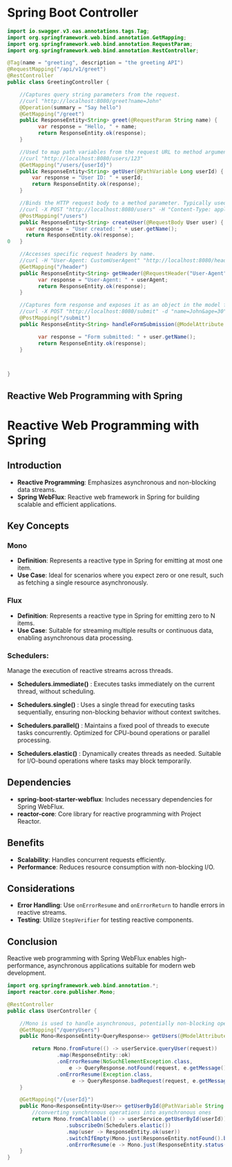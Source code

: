 # Spring Boot Controller

```java
import io.swagger.v3.oas.annotations.tags.Tag;
import org.springframework.web.bind.annotation.GetMapping;
import org.springframework.web.bind.annotation.RequestParam;
import org.springframework.web.bind.annotation.RestController;

@Tag(name = "greeting", description = "the greeting API")
@RequestMapping("/api/v1/greet")
@RestController
public class GreetingController {

    //Captures query string parameters from the request.
    //curl "http://localhost:8080/greet?name=John"
    @Operation(summary = "Say hello")
    @GetMapping("/greet")
    public ResponseEntity<String> greet(@RequestParam String name) {
          var response = "Hello, " + name;
          return ResponseEntity.ok(response);
    }

    //Used to map path variables from the request URL to method arguments.
    //curl "http://localhost:8080/users/123"
    @GetMapping("/users/{userId}")
    public ResponseEntity<String> getUser(@PathVariable Long userId) {
        var response = "User ID: " + userId;
        return ResponseEntity.ok(response);
    }

    //Binds the HTTP request body to a method parameter. Typically used for JSON or XML payloads.
    //curl -X POST "http://localhost:8080/users" -H "Content-Type: application/json" -d '{"name":"John","age":30}'
    @PostMapping("/users")
    public ResponseEntity<String> createUser(@RequestBody User user) {
      var response = "User created: " + user.getName();
      return ResponseEntity.ok(response);
0   }

    //Accesses specific request headers by name.
    //curl -H "User-Agent: CustomUserAgent" "http://localhost:8080/header"
    @GetMapping("/header")
    public ResponseEntity<String> getHeader(@RequestHeader("User-Agent") String userAgent) {
          var response = "User-Agent: " + userAgent;
          return ResponseEntity.ok(response);
    }

    //Captures form response and exposes it as an object in the model for the view.
    //curl -X POST "http://localhost:8080/submit" -d "name=John&age=30"
    @PostMapping("/submit")
    public ResponseEntity<String> handleFormSubmission(@ModelAttribute User user) {

          var response = "Form submitted: " + user.getName();
          return ResponseEntity.ok(response);
    }



}

```

## Reactive Web Programming with Spring

# Reactive Web Programming with Spring

## Introduction

- **Reactive Programming**: Emphasizes asynchronous and non-blocking data streams.
- **Spring WebFlux**: Reactive web framework in Spring for building scalable and efficient applications.

## Key Concepts

### Mono

- **Definition**: Represents a reactive type in Spring for emitting at most one item.
- **Use Case**: Ideal for scenarios where you expect zero or one result, such as fetching a single resource asynchronously.

### Flux

- **Definition**: Represents a reactive type in Spring for emitting zero to N items.
- **Use Case**: Suitable for streaming multiple results or continuous data, enabling asynchronous data processing.

### **Schedulers**:

Manage the execution of reactive streams across threads.

- **Schedulers.immediate()** : Executes tasks immediately on the current thread, without scheduling.

- **Schedulers.single()** : Uses a single thread for executing tasks sequentially, ensuring
  non-blocking behavior without context switches.

- **Schedulers.parallel()** : Maintains a fixed pool of threads to execute tasks concurrently.
  Optimized for CPU-bound operations or parallel processing.

- **Schedulers.elastic()** : Dynamically creates threads as needed. Suitable for I/O-bound operations
  where tasks may block temporarily.

## Dependencies

- **spring-boot-starter-webflux**: Includes necessary dependencies for Spring WebFlux.
- **reactor-core**: Core library for reactive programming with Project Reactor.

## Benefits

- **Scalability**: Handles concurrent requests efficiently.
- **Performance**: Reduces resource consumption with non-blocking I/O.

## Considerations

- **Error Handling**: Use `onErrorResume` and `onErrorReturn` to handle errors in reactive streams.
- **Testing**: Utilize `StepVerifier` for testing reactive components.

## Conclusion

Reactive web programming with Spring WebFlux enables high-performance, asynchronous applications suitable for modern web development.

```java
import org.springframework.web.bind.annotation.*;
import reactor.core.publisher.Mono;

@RestController
public class UserController {

    //Mono is used to handle asynchronous, potentially non-blocking operations
    @GetMapping("/queryUsers")
    public Mono<ResponseEntity<QueryResponse>> getUsers(@ModelAttribute QueryRequest request) {

        return Mono.fromFuture(() -> userService.queryUser(request))
                .map(ResponseEntity::ok)
                .onErrorResume(NoSuchElementException.class,
                    e -> QueryResponse.notFound(request, e.getMessage(), HttpStatus.NOT_FOUND))
                .onErrorResume(Exception.class,
                     e -> QueryResponse.badRequest(request, e.getMessage(), HttpStatus.BAD_REQUEST));
    }

    @GetMapping("/{userId}")
    public Mono<ResponseEntity<User>> getUserById(@PathVariable String userId) {
        //converting synchronous operations into asynchronous ones
        return Mono.fromCallable(() -> userService.getUserById(userId))
                   .subscribeOn(Schedulers.elastic())
                   .map(user -> ResponseEntity.ok(user))
                   .switchIfEmpty(Mono.just(ResponseEntity.notFound().build()))
                   .onErrorResume(e -> Mono.just(ResponseEntity.status(HttpStatus.INTERNAL_SERVER_ERROR).build()));
    }
}
```
